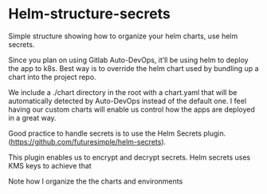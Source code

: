 # Helm-structure-secrets
Simple structure showing how to organize your helm charts, use helm secrets. 

Since you plan on using Gitlab Auto-DevOps, it’ll be using helm to deploy the app to k8s. Best way is to override the helm chart used by bundling up a chart into the project repo. 

We include a ./chart directory in the root with a chart.yaml that will be automatically detected by Auto-DevOps instead of the default one. I feel having our custom charts will enable us control how the apps are deployed in a great way.  

Good practice to handle secrets is to use the Helm Secrets plugin. (https://github.com/futuresimple/helm-secrets).

This plugin enables us to encrypt and decrypt secrets. Helm secrets uses KMS keys to achieve that

Note how I organize the the charts and environments
